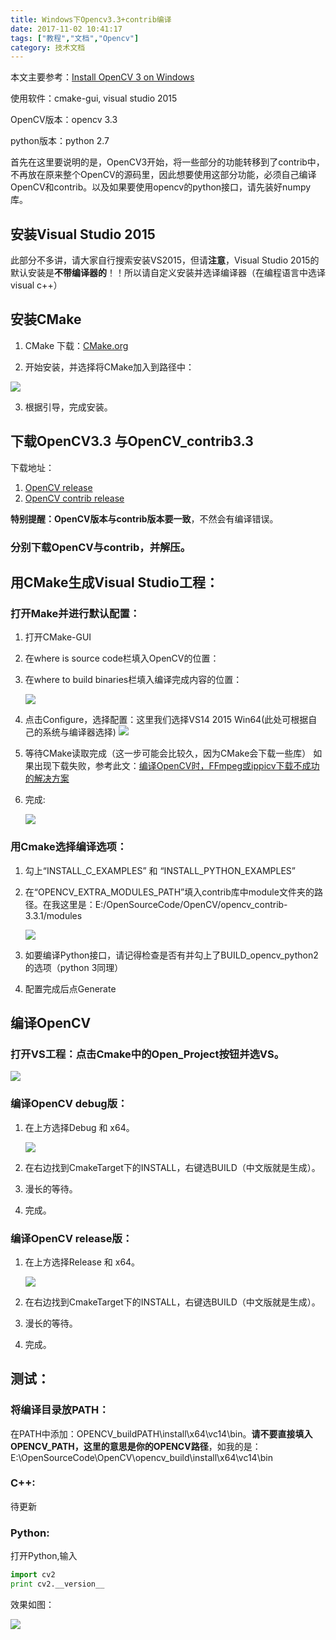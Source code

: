 ```yaml
---
title: Windows下Opencv3.3+contrib编译
date: 2017-11-02 10:41:17
tags: ["教程","文档","Opencv"]
category: 技术文档
---
```

本文主要参考：[Install OpenCV 3 on Windows](https://www.learnopencv.com/install-opencv3-on-windows/)

使用软件：cmake-gui, visual studio 2015

OpenCV版本：opencv 3.3

python版本：python 2.7

首先在这里要说明的是，OpenCV3开始，将一些部分的功能转移到了contrib中，不再放在原来整个OpenCV的源码里，因此想要使用这部分功能，必须自己编译OpenCV和contrib。以及如果要使用opencv的python接口，请先装好numpy库。
## 安装Visual Studio 2015
此部分不多讲，请大家自行搜索安装VS2015，但请**注意**，Visual Studio 2015的默认安装是**不带编译器的**！！所以请自定义安装并选译编译器（在编程语言中选译visual c++）

## 安装CMake

1. CMake 下载：[CMake.org](https://cmake.org/download/)

2. 开始安装，并选择将CMake加入到路径中：

![](https://i.imgur.com/HbcBeDy.png)

3. 根据引导，完成安装。

## 下载OpenCV3.3 与OpenCV_contrib3.3

下载地址：
1. [OpenCV release](https://github.com/opencv/opencv/releases)
2. [OpenCV contrib release](https://github.com/opencv/opencv_contrib/releases)

**特别提醒：**OpenCV版本与contrib**版本要一致**，不然会有编译错误。

### 分别下载OpenCV与contrib，并解压。

## 用CMake生成Visual Studio工程：

### 打开Make并进行默认配置：

1. 打开CMake-GUI
2. 在where is source code栏填入OpenCV的位置：
3. 在where to build binaries栏填入编译完成内容的位置：

	![](https://i.imgur.com/DFOiWcD.png)

4. 点击Configure，选择配置：这里我们选择VS14 2015 Win64(此处可根据自己的系统与编译器选择)
	![](https://i.imgur.com/lJwNZfj.png)

5. 等待CMake读取完成（这一步可能会比较久，因为CMake会下载一些库）
	如果出现下载失败，参考此文：[编译OpenCV时，FFmpeg或ippicv下载不成功的解决方案](http://blog.csdn.net/yiyuehuan/article/details/52951574)

6. 完成:
 
	![](https://i.imgur.com/Dxf7fbN.png)

### 用Cmake选择编译选项：

1. 勾上“INSTALL_C_EXAMPLES” 和 “INSTALL_PYTHON_EXAMPLES”
2. 在“OPENCV_EXTRA_MODULES_PATH”填入contrib库中module文件夹的路径。在我这里是：E:/OpenSourceCode/OpenCV/opencv_contrib-3.3.1/modules

	![](https://i.imgur.com/4rqKpPQ.png)

3. 如要编译Python接口，请记得检查是否有并勾上了BUILD_opencv_python2的选项（python 3同理）
4. 配置完成后点Generate

## 编译OpenCV

### 打开VS工程：点击Cmake中的Open_Project按钮并选VS。

![](https://i.imgur.com/uuQnJwy.png)
### 编译OpenCV debug版：

1. 在上方选择Debug 和 x64。

	![](https://i.imgur.com/j8hcciG.png)

2. 在右边找到CmakeTarget下的INSTALL，右键选BUILD（中文版就是生成）。
3. 漫长的等待。
4. 完成。

### 编译OpenCV release版：

1. 在上方选择Release 和 x64。

	![](https://i.imgur.com/oPEUyre.png)

2. 在右边找到CmakeTarget下的INSTALL，右键选BUILD（中文版就是生成）。
3. 漫长的等待。
4. 完成。

## 测试：
### 将编译目录放PATH：
在PATH中添加：OPENCV_buildPATH\install\x64\vc14\bin。**请不要直接填入OPENCV_PATH，这里的意思是你的OPENCV路径**，如我的是：
E:\OpenSourceCode\OpenCV\opencv_build\install\x64\vc14\bin

### C++:
待更新

### Python:
打开Python,输入

```python
import cv2
print cv2.__version__
```

效果如图：

![](https://i.imgur.com/NsAlaO9.png)
